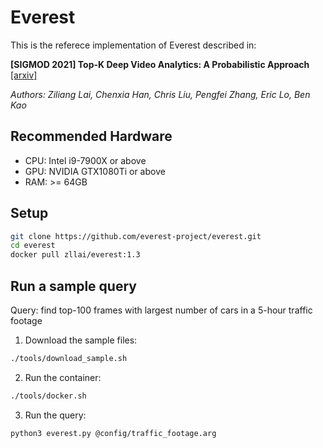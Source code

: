 # Everest

This is the referece implementation of Everest described in:

**[SIGMOD 2021] Top-K Deep Video Analytics: A Probabilistic Approach** [[arxiv]](https://arxiv.org/abs/2003.00773)

*Authors: Ziliang Lai, Chenxia Han, Chris Liu, Pengfei Zhang, Eric Lo, Ben Kao*


## Recommended Hardware

- CPU: Intel i9-7900X or above
- GPU: NVIDIA GTX1080Ti or above
- RAM: >= 64GB

## Setup
```sh
git clone https://github.com/everest-project/everest.git
cd everest
docker pull zllai/everest:1.3
```

## Run a sample query
Query: find top-100 frames with largest number of cars in a 5-hour traffic footage
1. Download the sample files:
```sh
./tools/download_sample.sh
```
2. Run the container:
```sh
./tools/docker.sh
```
3. Run the query:
```sh
python3 everest.py @config/traffic_footage.arg
```
